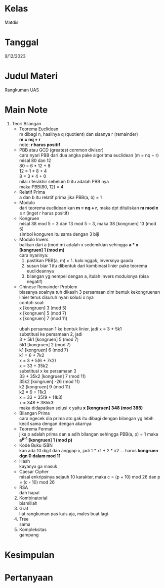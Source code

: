 # Kelas

Matdis

# Tanggal

9/12/2023

# Judul Materi

Rangkuman UAS

# Main Note

1. Teori Bilangan
    - Teorema Euclidean  
        m dibagi n, hasilnya q (quotient) dan sisanya r (remainder)  
        **m = nq + r**  
        note: **r harus positif**  
    - PBB atau GCD (greatest common divisor)  
        cara nyari PBB dari dua angka pake algoritma euclidean (m = nq + r)  
        misal 80 dan 12  
        80 = 6 * 12 + 8  
        12 = 1 * 8 + 4  
        8 = 3 * 4 + 0  
        nilai r terakhir sebelum 0 itu adalah PBB nya  
        maka PBB(80, 12) = 4
    - Relatif Prima  
        a dan b itu relatif prima jika PBB(a, b) = 1  
    - Modulo  
        dari teorema euclidean kan **m = nq + r**, maka dpt dituliskan **m mod n = r** (inget r harus positif)
    - Kongruen  
        misal 38 mod 5 = 3 dan 13 mod 5 = 3, maka 38 [kongruen] 13 (mod 5)  
        simbol konguren itu sama dengan 3 biji
    - Modulo Invers  
        balikan dari a (mod m) adalah x sedemikian sehingga **a * x [kongruen] 1 (mod m)**  
        cara nyarinya:  
        1. pastikan PBB(a, m) = 1. kalo nggak, inversnya gaada
        2. susun biar 1 itu dibentuk dari kombinasi linier pake teorema euclideannya
        3. bilangan yg nempel dengan a, itulah invers modulonya (bisa negatif)
    - Chinese Remainder Problem  
        biasanya soalnya tuh dikasih 3 persamaan dlm bentuk kekongruenan linier terus disuruh nyari solusi x nya  
        contoh soal:  
        x [kongruen] 3 (mod 5)  
        x [kongruen] 5 (mod 7)  
        x [kongruen] 7 (mod 11)  
        <br>
        ubah persamaan 1 ke bentuk linier, jadi x = 3 + 5k1  
        substitusi ke persamaan 2, jadi  
        3 + 5k1 [kongruen] 5 (mod 7)  
        5k1 [kongruen] 2 (mod 7)  
        k1 [kongruen] 6 (mod 7)  
        k1 = 6 + 7k2  
        x = 3 + 5(6 + 7k2)  
        x = 33 + 35k2  
        substitusi x ke persamaan 3  
        33 + 35k2 [kongruen] 7 (mod 11)  
        35k2 [kongruen] -26 (mod 11)  
        k2 [kongruen] 9 (mod 11)  
        k2 = 9 + 11k3  
        x = 33 + 35(9 + 11k3)  
        x = 348 + 385k3  
        maka didapatkan solusi x yaitu **x [kongruen] 348 (mod 385)**
    - Bilangan Prima  
        cara ngecek dia prima ato gak itu dibagi dengan bilangan yg lebih kecil sama dengan dengan akarnya
    - Teorema Fermat  
        jika p adalah prima dan a adlh bilangan sehingga PBB(a, p) = 1 maka  
        **a<sup>p-1</sup> [kongruen] 1 (mod p)**
    - Kode Buku ISBN  
        kan ada 10 digit dan anggap x, jadi 1 * x1 + 2 * x2 ... harus **kongruen dgn 0 dalam mod 11**
    - Hash  
        kayanya ga masuk  
    - Caesar Cipher  
        misal enkripsinya sejauh 10 karakter, maka c = (p + 10) mod 26 dan p = (c - 10) mod 26
    - RSA  
        dah hapal  
    2. Kombinatorial  
        bismillah  
    3. Graf  
        liat rangkuman pas kuis aja, males buat lagi
    4. Tree  
        sama
    5. Kompleksitas  
        gampang

# Kesimpulan



# Pertanyaan
